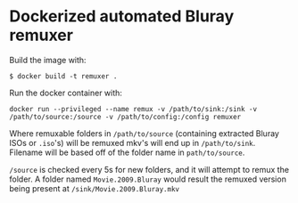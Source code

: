 # Dockerized automated Bluray remuxer
Build the image with:
```
$ docker build -t remuxer .
```


Run the docker container with:
```
docker run --privileged --name remux -v /path/to/sink:/sink -v /path/to/source:/source -v /path/to/config:/config remuxer
```

Where remuxable folders in `/path/to/source` (containing extracted Bluray ISOs or `.iso`'s) will be remuxed mkv's will end up in `/path/to/sink`. Filename will be based off of the folder name in `path/to/source`.

`/source` is checked every 5s for new folders, and it will attempt to remux the folder. A folder named `Movie.2009.Bluray` would result the remuxed version being present at `/sink/Movie.2009.Bluray.mkv`